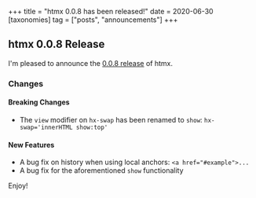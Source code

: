 +++
title = "htmx 0.0.8 has been released!"
date = 2020-06-30
[taxonomies]
tag = ["posts", "announcements"]
+++

## htmx 0.0.8 Release

I'm pleased to announce the [0.0.8 release](https://unpkg.com/browse/htmx.org@0.0.8/) of htmx.

### Changes

#### Breaking Changes

* The `view` modifier on `hx-swap` has been renamed to `show`: `hx-swap='innerHTML show:top'`

#### New Features

* A bug fix on history when using local anchors: `<a href="#example">...`
* A bug fix for the aforementioned `show` functionality

Enjoy!
